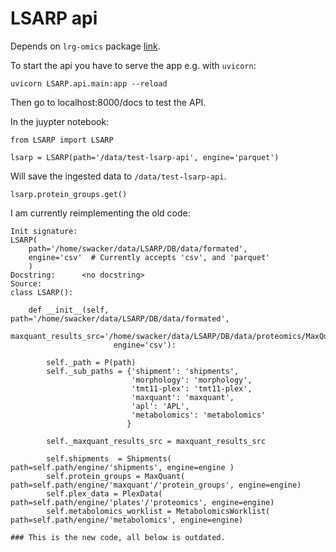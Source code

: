 # LSARP api

Depends on `lrg-omics` package [link](https://github.com/LSARP/lrg-omics).

To start the api you have to serve the app e.g. with `uvicorn`:

    uvicorn LSARP.api.main:app --reload

Then go to localhost:8000/docs to test the API.

In the juypter notebook:

    from LSARP import LSARP

    lsarp = LSARP(path='/data/test-lsarp-api', engine='parquet')

Will save the ingested data to `/data/test-lsarp-api`.

    
    lsarp.protein_groups.get() 



I am currently reimplementing the old code:


```
Init signature:
LSARP(
    path='/home/swacker/data/LSARP/DB/data/formated', 
    engine='csv'  # Currently accepts 'csv', and 'parquet'
    )
Docstring:      <no docstring>
Source:        
class LSARP():
    
    def __init__(self, path='/home/swacker/data/LSARP/DB/data/formated',
                       maxquant_results_src='/home/swacker/data/LSARP/DB/data/proteomics/MaxQuant/',
                       engine='csv'):

        self._path = P(path)
        self._sub_paths = {'shipment': 'shipments',
                           'morphology': 'morphology',
                           'tmt11-plex': 'tmt11-plex',
                           'maxquant': 'maxquant',
                           'apl': 'APL',
                           'metabolomics': 'metabolomics'
                          }
        
        self._maxquant_results_src = maxquant_results_src

        self.shipments  = Shipments( path=self.path/engine/'shipments', engine=engine )
        self.protein_groups = MaxQuant( path=self.path/engine/'maxquant'/'protein_groups', engine=engine)
        self.plex_data = PlexData( path=self.path/engine/'plates'/'proteomics', engine=engine)
        self.metabolomics_worklist = MetabolomicsWorklist( path=self.path/engine/'metabolomics', engine=engine)

### This is the new code, all below is outdated.

```


